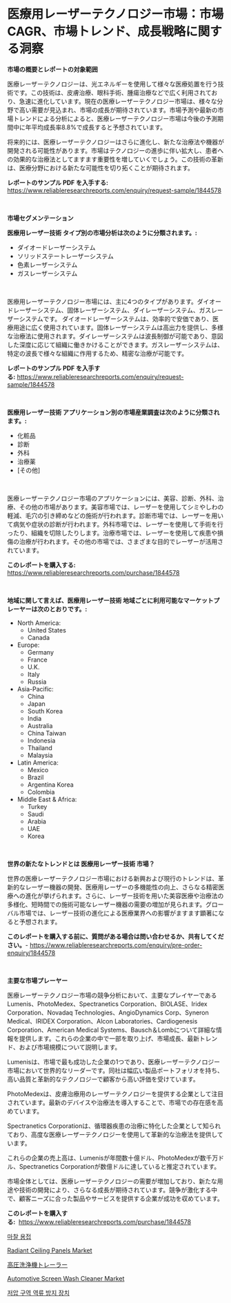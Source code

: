 <p><h1>医療用レーザーテクノロジー市場：市場CAGR、市場トレンド、成長戦略に関する洞察</h1></p><p><strong>市場の概要とレポートの対象範囲</strong></p>
<p><p>医療レーザーテクノロジーは、光エネルギーを使用して様々な医療処置を行う技術です。この技術は、皮膚治療、眼科手術、腫瘍治療などで広く利用されており、急速に進化しています。現在の医療レーザーテクノロジー市場は、様々な分野で高い需要が見込まれ、市場の成長が期待されています。市場予測や最新の市場トレンドによる分析によると、医療レーザーテクノロジー市場は今後の予測期間中に年平均成長率8.8%で成長すると予想されています。</p><p>将来的には、医療レーザーテクノロジーはさらに進化し、新たな治療法や機器が開発される可能性があります。市場はテクノロジーの進歩に伴い拡大し、患者への効果的な治療法としてますます重要性を増していくでしょう。この技術の革新は、医療分野における新たな可能性を切り拓くことが期待されます。</p></p>
<p><strong>レポートのサンプル PDF を入手する:</strong> <a href="https://www.reliableresearchreports.com/enquiry/request-sample/1844578">https://www.reliableresearchreports.com/enquiry/request-sample/1844578</a></p>
<p>&nbsp;</p>
<p><strong>市場セグメンテーション</strong></p>
<p><strong>医療用レーザー技術 タイプ別の市場分析は次のように分類されます。:</strong></p>
<p><ul><li>ダイオードレーザーシステム</li><li>ソリッドステートレーザーシステム</li><li>色素レーザーシステム</li><li>ガスレーザーシステム</li></ul></p>
<p>&nbsp;</p>
<p><p>医療用レーザーテクノロジー市場には、主に4つのタイプがあります。ダイオードレーザーシステム、固体レーザーシステム、ダイレーザーシステム、ガスレーザーシステムです。 ダイオードレーザーシステムは、効率的で安価であり、医療用途に広く使用されています。固体レーザーシステムは高出力を提供し、多様な治療法に使用されます。ダイレーザーシステムは波長制御が可能であり、意図した深度に応じて組織に働きかけることができます。ガスレーザーシステムは、特定の波長で様々な組織に作用するため、精密な治療が可能です。</p></p>
<p><strong>レポートのサンプル PDF を入手する:</strong>&nbsp;<a href="https://www.reliableresearchreports.com/enquiry/request-sample/1844578">https://www.reliableresearchreports.com/enquiry/request-sample/1844578</a></p>
<p>&nbsp;</p>
<p><strong> 医療用レーザー技術 アプリケーション別の市場産業調査は次のように分類されます。:</strong></p>
<p><ul><li>化粧品</li><li>診断</li><li>外科</li><li>治療薬</li><li>[その他]</li></ul></p>
<p>&nbsp;</p>
<p><p>医療レーザーテクノロジー市場のアプリケーションには、美容、診断、外科、治療、その他の市場があります。美容市場では、レーザーを使用してシミやしわの軽減、毛穴の引き締めなどの施術が行われます。診断市場では、レーザーを用いて病気や症状の診断が行われます。外科市場では、レーザーを使用して手術を行ったり、組織を切除したりします。治療市場では、レーザーを使用して疾患や損傷の治療が行われます。その他の市場では、さまざまな目的でレーザーが活用されています。</p></p>
<p><strong>このレポートを購入する:</strong>&nbsp; <a href="https://www.reliableresearchreports.com/purchase/1844578">https://www.reliableresearchreports.com/purchase/1844578</a></p>
<p>&nbsp;</p>
<p><strong>地域に関して言えば、医療用レーザー技術 地域ごとに利用可能なマーケットプレーヤーは次のとおりです。:</strong></p>
<p><ul>
    <li>
        North America:
        <ul>
            <li>United States</li>
            <li>Canada</li>
        </ul>
    </li>
    <li>
        Europe:
        <ul>
            <li>Germany</li>
            <li>France</li>
            <li>U.K.</li>
            <li>Italy</li>
            <li>Russia</li>
        </ul>
    </li>
    <li>
        Asia-Pacific:
        <ul>
            <li>China</li>
            <li>Japan</li>
            <li>South Korea</li>
            <li>India</li>
            <li>Australia</li>
            <li>China Taiwan</li>
            <li>Indonesia</li>
            <li>Thailand</li>
            <li>Malaysia</li>
        </ul>
    </li>
    <li>
        Latin America:
        <ul>
            <li>Mexico</li>
            <li>Brazil</li>
            <li>Argentina Korea</li>
            <li>Colombia</li>
        </ul>
    </li>
    <li>
        Middle East & Africa:
        <ul>
            <li>Turkey</li>
            <li>Saudi</li>
            <li>Arabia</li>
            <li>UAE</li>
            <li>Korea</li>
        </ul>
    </li>
    </ul></p>
<p>&nbsp;</p>
<p><strong>世界の新たなトレンドとは 医療用レーザー技術 市場？</strong></p>
<p><p>世界の医療レーザーテクノロジー市場における新興および現行のトレンドは、革新的なレーザー機器の開発、医療用レーザーの多機能性の向上、さらなる精密医療への進化が挙げられます。さらに、レーザー技術を用いた美容医療や治療法の多様化、短時間での施術可能なレーザー機器の需要の増加が見られます。グローバル市場では、レーザー技術の進化による医療業界への影響がますます顕著になると予想されます。</p></p>
<p><strong>このレポートを購入する前に、質問がある場合は問い合わせるか、共有してください。</strong>- <a href="https://www.reliableresearchreports.com/enquiry/pre-order-enquiry/1844578">https://www.reliableresearchreports.com/enquiry/pre-order-enquiry/1844578</a></p>
<p>&nbsp;</p>
<p><strong>主要な市場プレーヤー</strong></p>
<p><p>医療レーザーテクノロジー市場の競争分析において、主要なプレイヤーであるLumenis、PhotoMedex、Spectranetics Corporation、BIOLASE、Iridex Corporation、Novadaq Technologies、AngioDynamics Corp、Syneron Medical、IRIDEX Corporation、Alcon Laboratories、Cardiogenesis Corporation、American Medical Systems、Bausch＆Lombについて詳細な情報を提供します。これらの企業の中で一部を取り上げ、市場成長、最新トレンド、および市場規模について説明します。</p><p>Lumenisは、市場で最も成功した企業の1つであり、医療レーザーテクノロジー市場において世界的なリーダーです。同社は幅広い製品ポートフォリオを持ち、高い品質と革新的なテクノロジーで顧客から高い評価を受けています。</p><p>PhotoMedexは、皮膚治療用のレーザーテクノロジーを提供する企業として注目されています。最新のデバイスや治療法を導入することで、市場での存在感を高めています。</p><p>Spectranetics Corporationは、循環器疾患の治療に特化した企業として知られており、高度な医療レーザーテクノロジーを使用して革新的な治療法を提供しています。</p><p>これらの企業の売上高は、Lumenisが年間数十億ドル、PhotoMedexが数千万ドル、Spectranetics Corporationが数億ドルに達していると推定されています。</p><p>市場全体としては、医療レーザーテクノロジーの需要が増加しており、新たな用途や技術の開発により、さらなる成長が期待されています。競争が激化する中で、顧客ニーズに合った製品やサービスを提供する企業が成功を収めています。</p></p>
<p><strong>このレポートを購入する:</strong>&nbsp;&nbsp;<a href="https://www.reliableresearchreports.com/purchase/1844578">https://www.reliableresearchreports.com/purchase/1844578</a></p>
<p><p><a href="https://medium.com/@mamdouh_alnadi/2024-2031-%EB%85%84%EC%9D%84-%EC%9C%84%ED%95%9C-%EB%A7%88%EC%B0%B0%EC%9A%A9%EC%A0%91-%EC%8B%9C%EC%9E%A5-%EB%8F%99%ED%96%A5-%EB%B0%8F-%EC%8B%9C%EC%9E%A5-%EB%B6%84%EC%84%9D%EC%9D%84-%EC%98%88%EC%B8%A1%ED%95%A9%EB%8B%88%EB%8B%A4-9ed968fa9c43">마찰 용접</a></p><p><a href="https://view.publitas.com/reportprime-1/radiant-ceiling-panels-market-size-share-trends-analysis-report-by-material-by-type-by-end-user-by-region-and-segment-forecasts-2024-2031/">Radiant Ceiling Panels Market</a></p><p><a href="https://medium.com/@tyreekgoodwin/%E9%AB%98%E5%9C%A7%E6%B4%97%E6%B5%84%E6%A9%9F%E3%83%88%E3%83%AC%E3%83%BC%E3%83%A9%E3%83%BC%E5%B8%82%E5%A0%B4-%E5%B8%82%E5%A0%B4cagr-%E5%B8%82%E5%A0%B4%E3%83%88%E3%83%AC%E3%83%B3%E3%83%89-%E6%88%90%E9%95%B7%E6%88%A6%E7%95%A5%E3%81%AB%E9%96%A2%E3%81%99%E3%82%8B%E6%B4%9E%E5%AF%9F-cf67714b7375">高圧洗浄機トレーラー</a></p><p><a href="https://chivalrous-flock-a86.notion.site/Automotive-Screen-Wash-Cleaner-Market-Size-Furnishes-Valuable-Information-Encompassing-Market-Share--3215c3db63be447cbf66bd850885b349">Automotive Screen Wash Cleaner Market</a></p><p><a href="https://medium.com/@mamdouh_alnadi/%EA%B0%90%EC%95%95%EC%A1%B4-%EC%97%AD%EB%A5%98%EB%B0%A9%EC%A7%80%EA%B8%B0-%EC%8B%9C%EC%9E%A5-%EB%B6%84%EC%84%9D-%EB%B0%8F-%ED%81%AC%EA%B8%B0-%EC%98%88%EC%B8%A1%EC%9D%80-2024%EB%85%84%EB%B6%80%ED%84%B0-2031%EB%85%84%EA%B9%8C%EC%A7%80%EC%9D%98-%EA%B8%B0%EA%B0%84%EC%9D%84-%EB%8C%80%EC%83%81%EC%9C%BC%EB%A1%9C-%ED%95%A9%EB%8B%88%EB%8B%A4-a2e0c55724f9">저압 구역 역류 방지 장치</a></p></p>